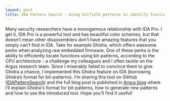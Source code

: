 ```yaml
---
layout: post
title: IDA Pattern Search - Using bitfield patterns to identify functions in binaries
---
```


Many security researchers have a monogamous relationship with IDA Pro. I get it, IDA Pro is a powerful tool and has beautiful color schemes, but that doesn’t mean other disassemblers don’t have amazing features that you simply can’t find in IDA. Take for example Ghidra, which offers awesome perks when analyzing raw embedded firmware. One of these perks is the ability to efficiently locate functions using bit-patterns, according to the CPU architecture - a challenge my colleagues and I often tackle on the Argus research team. Since I miserably failed to convince them to give Ghidra a chance, I implemented this Ghidra feature on IDA (borrowing Ghidra’s format for bit-patterns). I’m sharing this tool on GitHub ([IDAPatternSearch](https://github.com/david-lazar/IDAPatternSearch)) and the full blog post is published in [Argus blog](https://argus-sec.com/using-bitfield-patterns-to-identify-functions-in-binaries/) where I’ll explain Ghidra's format for bit-patterns, how to generate new patterns and how to use the introduced tool. Hope you’ll find it useful!
